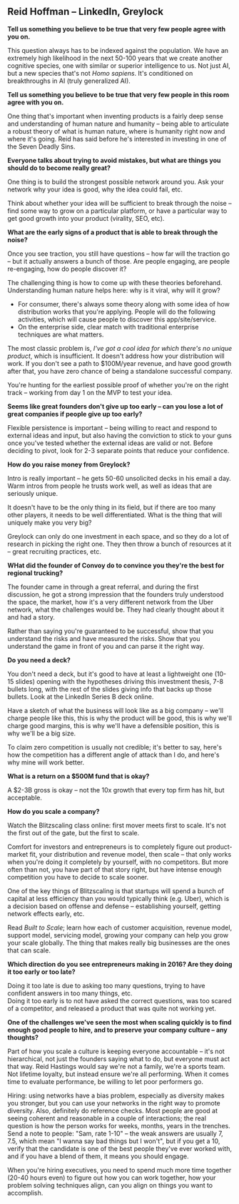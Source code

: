 ## Reid Hoffman – LinkedIn, Greylock

**Tell us something you believe to be true that very few people agree with you on.**

This question always has to be indexed against the population. We have an extremely high likelihood in the next 50-100 years that we create another cognitive species, one with similar or superior intelligence to us. Not just AI, but a new species that's not *Homo sapiens*. It's conditioned on breakthroughs in AI (truly generalized AI).

**Tell us something you believe to be true that very few people in this room agree with you on.**

One thing that's important when inventing products is a fairly deep sense and understanding of human nature and humanity – being able to articulate a robust theory of what is human nature, where is humanity right now and where it's going. Reid has said before he's interested in investing in one of the Seven Deadly Sins.

**Everyone talks about trying to avoid mistakes, but what are things you should do to become really great?**

One thing is to build the strongest possible network around you. Ask your network why your idea is good, why the idea could fail, etc.

Think about whether your idea will be sufficient to break through the noise – find some way to grow on a particular platform, or have a particular way to get good growth into your product (virality, SEO, etc).

**What are the early signs of a product that is able to break through the noise?**

Once you see traction, you still have questions – how far will the traction go – but it actually answers a bunch of those. Are people engaging, are people re-engaging, how do people discover it?

The challenging thing is how to come up with these theories beforehand. Understanding human nature helps here: why is it viral, why will it grow?  
- For consumer, there's always some theory along with some idea of how distribution works that you're applying. People will do the following activities, which will cause people to discover this app/site/service.  
- On the enterprise side, clear match with traditional enterprise techniques are what matters.

The most classic problem is, *I've got a cool idea for which there's no unique product*, which is insufficient. It doesn't address how your distribution will work. If you don't see a path to $100M/year revenue, and have good growth after that, you have zero chance of being a standalone successful company.

You're hunting for the earliest possible proof of whether you're on the right track – working from day 1 on the MVP to test your idea.

**Seems like great founders don't give up too early – can you lose a lot of great companies if people give up too early?**

Flexible persistence is important – being willing to react and respond to external ideas and input, but also having the conviction to stick to your guns once you've tested whether the external ideas are valid or not. Before deciding to pivot, look for 2-3 separate points that reduce your confidence.

**How do you raise money from Greylock?**

Intro is really important – he gets 50-60 unsolicited decks in his email a day. Warm intros from people he trusts work well, as well as ideas that are seriously unique.

It doesn't have to be the only thing in its field, but if there are too many other players, it needs to be well differentiated. What is the thing that will uniquely make you very big?

Greylock can only do one investment in each space, and so they do a lot of research in picking the right one. They then throw a bunch of resources at it – great recruiting practices, etc.

**WHat did the founder of Convoy do to convince you they're the best for regional trucking?**

The founder came in through a great referral, and during the first discussion, he got a strong impression that the founders truly understood the space, the market, how it's a very different network from the Uber network, what the challenges would be. They had clearly thought about it and had a story.

Rather than saying you're guaranteed to be successful, show that you understand the risks and have measured the risks. Show that you understand the game in front of you and can parse it the right way.

**Do you need a deck?**

You don't need a deck, but it's good to have at least a lightweight one (10-15 slides) opening with the hypotheses driving this investment thesis, 7-8 bullets long, with the rest of the slides giving info that backs up those bullets. Look at the LinkedIn Series B deck online.

Have a sketch of what the business will look like as a big company – we'll charge people like this, this is why the product will be good, this is why we'll charge good margins, this is why we'll have a defensible position, this is why we'll be a big size.

To claim zero competition is usually not credible; it's better to say, here's how the competition has a different angle of attack than I do, and here's why mine will work better.

**What is a return on a $500M fund that is okay?**

A $2-3B gross is okay – not the 10x growth that every top firm has hit, but acceptable.

**How do you scale a company?**

Watch the Blitzscaling class online: first mover meets first to scale. It's not the first out of the gate, but the first to scale.

Comfort for investors and entrepreneurs is to completely figure out product-market fit, your distribution and revenue model, then scale – that only works when you're doing it completely by yourself, with no competitors. But more often than not, you have part of that story right, but have intense enough competition you have to decide to scale sooner.

One of the key things of Blitzscaling is that startups will spend a bunch of capital at less efficiency than you would typically think (e.g. Uber), which is a decision based on offense and defense – establishing yourself, getting network effects early, etc.

Read *Built to Scale*; learn how each of customer acquisition, revenue model, support model, servicing model, growing your company can help you grow your scale globally. The thing that makes really big businesses are the ones that can scale.

**Which direction do you see entrepreneurs making in 2016? Are they doing it too early or too late?**

Doing it too late is due to asking too many questions, trying to have confident answers in too many things, etc.  
Doing it too early is to not have asked the correct questions, was too scared of a competitor, and released a product that was quite not working yet.

**One of the challenges we've seen the most when scaling quickly is to find enough good people to hire, and to preserve your company culture – any thoughts?**

Part of how you scale a culture is keeping everyone accountable – it's not hierarchical, not just the founders saying what to do, but everyone must act that way. Reid Hastings would say we're not a family, we're a sports team. Not lifetime loyalty, but instead ensure we're all performing. When it comes time to evaluate performance, be willing to let poor performers go.

Hiring: using networks have a bias problem, especially as diversity makes you stronger, but you can use your networks in the right way to promote diversity. Also, definitely do reference checks. Most people are good at seeing coherent and reasonable in a couple of interactions; the real question is how the person works for weeks, months, years in the trenches. Send a note to people: "Sam, rate 1-10" – the weak answers are usually 7, 7.5, which mean "I wanna say bad things but I won't", but if you get a 10, verify that the candidate is one of the best people they've ever worked with, and if you have a blend of them, it means you should engage.

When you're hiring executives, you need to spend much more time together (20-40 hours even) to figure out how you can work together, how your problem solving techniques align, can you align on things you want to accomplish.
